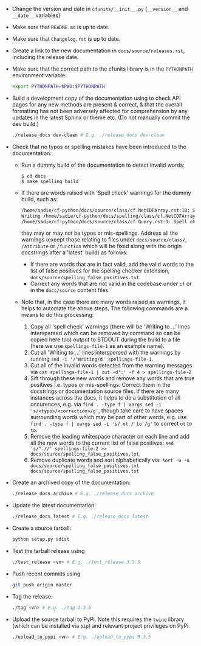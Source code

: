 * Change the version and date in `cfunits/__init__.py` (`__version__` and
  `__date__` variables)

* Make sure that `README.md` is up to date.

* Make sure that `Changelog.rst` is up to date.

* Create a link to the new documentation in
  `docs/source/releases.rst`, including the release date.

* Make sure that the correct path to the cfunits library is in the
  `PYTHONPATH` environment variable:

  ```bash
  export PYTHONPATH=$PWD:$PYTHONPATH
  ```

* Build a development copy of the documentation using to check API
  pages for any new methods are present & correct, & that the overall
  formatting has not been adversely affected for comprehension by any
  updates in the latest Sphinx or theme etc. (Do not manually commit
  the dev build.)

  ```bash
  ./release_docs dev-clean # E.g. ./release_docs dev-clean
  ```

* Check that no typos or spelling mistakes have been introduced to the
  documentation:

  * Run a dummy build of the documentation to detect invalid words:

     ```console
     $ cd docs
     $ make spelling build
     ```

  * If there are words raised with 'Spell check' warnings for the dummy
    build, such as:

    ```bash
    /home/sadie/cf-python/docs/source/class/cf.NetCDFArray.rst:18: Spell check: isw: element in the sequence isw the name of the group in which.
    Writing /home/sadie/cf-python/docs/spelling/class/cf.NetCDFArray.spelling
    /home/sadie/cf-python/docs/source/class/cf.Query.rst:3: Spell check: encapulates:  object encapulates a condition, such as.
    ```

    they may or may not be typos or mis-spellings. Address all the warnings
    (except those relating to files under `docs/source/class/`,
    `/attribute` or `/function` which will be fixed along with the origin
    docstrings after a 'latest' build) as follows:

    * If there are words that are in fact valid, add the valid words to
      the list of false positives for the spelling checker extension,
      `docs/source/spelling_false_positives.txt`.
    * Correct any words that are not valid in the codebase under `cf` or
      in the `docs/source` content files.

  * Note that, in the case there are many words raised as warnings, it
    helps to automate the above steps. The following commands are a means
    to do this processing:

    1. Copy all 'spell check' warnings (there will be 'Writing to ...' lines
       interspersed which can be removed by command so can be copied here too)
       output to STDOUT during the build to a file (here we use
       `spellings-file-1` as an example name).
    2. Cut all 'Writing to ...' lines interspersed with the warnings by
       running `sed -i '/^Writing/d' spellings-file-1`.
    3. Cut all of the invalid words detected from the warning messages via
       `cat spellings-file-1 | cut -d':' -f 4 > spellings-file-2`
    4. Sift through these new words and remove any words that are true
       positives i.e. typos or mis-spellings. Correct them in the
       docstrings or documentation source files. If there are many
       instances across the docs, it helps to do a substitution of all
       occurences, e.g. via `find . -type f | xargs sed -i 's/<typo>/<correction>/g'`,
       though take care to have spaces surrounding words which may be
       part of other words, e.g. use
       `find . -type f | xargs sed -i 's/ ot / to /g'` to correct `ot` to `to`.
    5. Remove the leading whitespace character on each line and add
       all the new words to the current list of false positives:
       `sed 's/^.//' spellings-file-2 >> docs/source/spelling_false_positives.txt`
    6. Remove duplicate words and sort alphabetically via:
       `sort -u -o docs/source/spelling_false_positives.txt docs/source/spelling_false_positives.txt`

* Create an archived copy of the documentation:

  ```bash
  ./release_docs archive # E.g. ./release_docs archive
  ```

* Update the latest documentation:

  ```bash
  ./release_docs latest # E.g. ./release_docs latest
  ```

* Create a source tarball:

  ```bash
  python setup.py sdist
  ```

* Test the tarball release using

  ```bash
  ./test_release <vn> # E.g. ./test_release 3.3.5
  ```

* Push recent commits using

  ```bash
  git push origin master
  ```

* Tag the release:

  ```bash
  ./tag <vn> # E.g. ./tag 3.3.5
  ```

* Upload the source tarball to PyPi. Note this requires the `twine`
  library (which can be installed via `pip`) and relevant project
  privileges on PyPi.

  ```bash
  ./upload_to_pypi <vn> # E.g. ./upload_to_pypi 3.3.5
  ```
